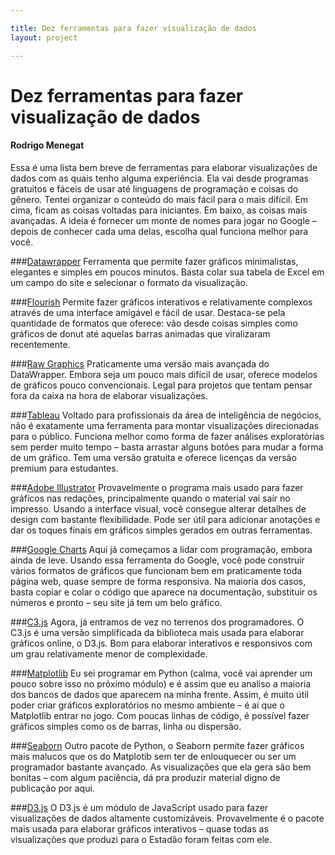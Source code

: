 ```yaml
---

title: Dez ferramentas para fazer visualização de dados
layout: project

---
```


# Dez ferramentas para fazer visualização de dados
#### Rodrigo Menegat

Essa é uma lista bem breve de ferramentas para elaborar visualizações de dados com as quais tenho alguma experiência. Ela vai desde programas gratuitos e fáceis de usar até linguagens de programação e coisas do gênero. Tentei organizar o conteúdo do mais fácil para o mais difícil. Em cima, ficam as coisas voltadas para iniciantes. Em baixo, as coisas mais avançadas. A ideia é fornecer um monte de nomes para jogar no Google – depois de conhecer cada uma delas, escolha qual funciona melhor para você.

###[Datawrapper](https://www.datawrapper.de/)
Ferramenta que permite fazer gráficos minimalistas, elegantes e simples em poucos minutos. Basta colar sua tabela de Excel em um campo do site e selecionar o formato da visualização.

###[Flourish](https://flourish.studio)
Permite fazer gráficos interativos e relativamente complexos através de uma interface amigável e fácil de usar. Destaca-se pela quantidade de formatos que oferece: vão desde coisas simples como gráficos de donut até aquelas barras animadas que viralizaram recentemente.

###[Raw Graphics](https://rawgraphs.io/)
Praticamente uma versão mais avançada do DataWrapper. Embora seja um pouco mais difícil de usar, oferece modelos de gráficos pouco convencionais. Legal para projetos que tentam pensar fora da caixa na hora de elaborar visualizações.

###[Tableau](https://www.tableau.com/pt-br)
Voltado para profissionais da área de inteligência de negócios, não é exatamente uma ferramenta para montar visualizações direcionadas para o público. Funciona melhor como forma de fazer análises exploratórias sem perder muito tempo – basta arrastar alguns botões para mudar a forma de um gráfico. Tem uma versão gratuita e oferece licenças da versão premium para estudantes.

###[Adobe Illustrator](https://www.adobe.com/br/products/illustrator.html)
Provavelmente o programa mais usado para fazer gráficos nas redações, principalmente quando o material vai sair no impresso. Usando a interface visual, você consegue alterar detalhes de design com bastante flexibilidade. Pode ser útil para adicionar anotações e dar os toques finais em gráficos simples gerados em outras ferramentas.

###[Google Charts](https://developers.google.com/chart/interactive/docs/gallery/barchart)
Aqui já começamos a lidar com programação, embora ainda de leve. Usando essa ferramenta do Google, você pode construir vários formatos de gráficos que funcionam bem em praticamente toda página web, quase sempre de forma responsiva. Na maioria dos casos, basta copiar e colar o código que aparece na documentação, substituir os números e pronto – seu site já tem um belo gráfico.

###[C3.js](https://c3js.org/)
Agora, já entramos de vez no terrenos dos programadores. O C3.js é uma versão simplificada da biblioteca mais usada para elaborar gráficos online, o D3.js. Bom para elaborar interativos e responsivos com um grau relativamente menor de complexidade.

###[Matplotlib](https://matplotlib.org/)
Eu sei programar em Python (calma, você vai aprender um pouco sobre isso no próximo módulo) e é assim que eu analiso a maioria dos bancos de dados que aparecem na minha frente. Assim, é muito útil poder criar gráficos exploratórios no mesmo ambiente – é aí que o Matplotlib entrar no jogo. Com poucas linhas de código, é possível fazer gráficos simples como os de barras, linha ou dispersão.

###[Seaborn](https://seaborn.pydata.org/)
Outro pacote de Python, o Seaborn permite fazer gráficos mais malucos que os do Matplotib sem ter de enlouquecer ou ser um programador bastante avançado. As visualizações que ela gera são bem bonitas – com algum paciência, dá pra produzir material digno de publicação por aqui.

###[D3.js](https://d3js.org/)
O D3.js é um módulo de JavaScript usado para fazer visualizações de dados altamente customizáveis. Provavelmente é o pacote mais usada para elaborar gráficos interativos – quase todas as visualizações que produzi para o Estadão foram feitas com ele.

